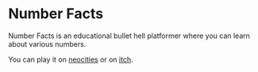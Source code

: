 # Number Facts

Number Facts is an educational bullet hell platformer where you can learn about various numbers.

You can play it on [neocities](https://jmibo.neocities.org/numberfacts/) or on [itch](https://fried-stew.itch.io/number-facts/).
